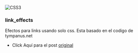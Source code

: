 

![CSS3](http://c1.staticflickr.com/5/4299/35961351031_486016a597_b.jpg=100x100)
### link_effects
Efectos para links usando solo css.
Esta basado en el codigo de tympanus.net
*  Click Aquí para el post [original](https://tympanus.net/Development/CreativeLinkEffects/#cl-effect-17)
